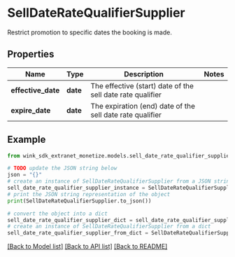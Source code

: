 # SellDateRateQualifierSupplier

Restrict promotion to specific dates the booking is made.

## Properties

Name | Type | Description | Notes
------------ | ------------- | ------------- | -------------
**effective_date** | **date** | The effective (start) date of the sell date rate qualifier | 
**expire_date** | **date** | The expiration (end) date of the sell date rate qualifier | 

## Example

```python
from wink_sdk_extranet_monetize.models.sell_date_rate_qualifier_supplier import SellDateRateQualifierSupplier

# TODO update the JSON string below
json = "{}"
# create an instance of SellDateRateQualifierSupplier from a JSON string
sell_date_rate_qualifier_supplier_instance = SellDateRateQualifierSupplier.from_json(json)
# print the JSON string representation of the object
print(SellDateRateQualifierSupplier.to_json())

# convert the object into a dict
sell_date_rate_qualifier_supplier_dict = sell_date_rate_qualifier_supplier_instance.to_dict()
# create an instance of SellDateRateQualifierSupplier from a dict
sell_date_rate_qualifier_supplier_from_dict = SellDateRateQualifierSupplier.from_dict(sell_date_rate_qualifier_supplier_dict)
```
[[Back to Model list]](../README.md#documentation-for-models) [[Back to API list]](../README.md#documentation-for-api-endpoints) [[Back to README]](../README.md)


